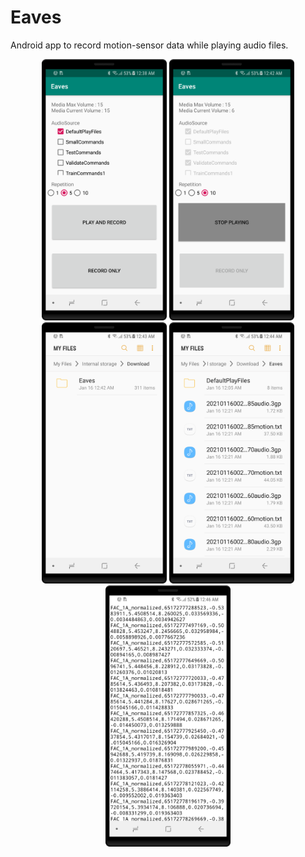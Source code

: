 # Eaves
Android app to record motion-sensor data while playing audio files.


<p align="center">
  <img src="Screenshots/Eaves1.png" width="200">
  <img src="Screenshots/Eaves2.png" width="200">
  <img src="Screenshots/Eaves3.png" width="200">
  <img src="Screenshots/Eaves4.png" width="200">
  <img src="Screenshots/Eaves5.png" width="200">
</p>
